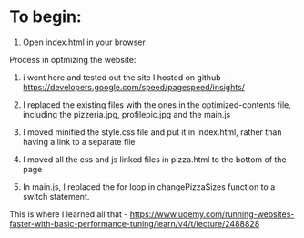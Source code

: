 # To begin: 

1) Open index.html in your browser 


Process in optmizing the website: 

1) i went here and tested out the site I hosted on github - https://developers.google.com/speed/pagespeed/insights/

2) I replaced the existing files with the ones in the optimized-contents file, including the pizzeria.jpg, profilepic.jpg and the main.js

3) I moved minified the style.css file and put it in index.html, rather than having a link to a separate file 

4) I moved all the css and js linked files in pizza.html to the bottom of the page

5) In main.js, I replaced the for loop in changePizzaSizes function to a switch statement.


This is where I learned all that - https://www.udemy.com/running-websites-faster-with-basic-performance-tuning/learn/v4/t/lecture/2488828


